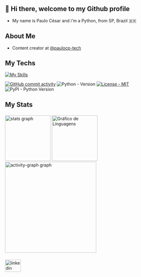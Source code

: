 ## 👋 Hi there, welcome to my Github profile

- My name is Paulo César and i'm a Python, from SP, Brazil 🇧🇷

## About Me
- Content creator at [@paulocp-tech](https://github.com/paulocp-tech)


## My Techs
[![My Skills](https://skillicons.dev/icons?i=js,html,css,python,java,c,mysql,docker,postgres,github,kubernetes)](https://skillicons.dev)

[![GitHub commit activity](https://img.shields.io/github/commit-activity/t/paulocp-tech/paulocp-tech)](https://img.shields.io)
![Python - Version](https://img.shields.io/badge/python-3.10-green) [![License - MIT](https://img.shields.io/badge/license-PSF--2.0-9400d3.svg)](https://spdx.org/licenses/PSF-2.0.html)
![PyPI - Python Version](https://img.shields.io/pypi/pyversions/Django)



## My Stats

###

<div align="left">
  <img src="https://github-readme-stats.vercel.app/api?username=paulocp-tech&hide_title=false&hide_rank=false&show_icons=true&include_all_commits=true&count_private=true&disable_animations=false&theme=gruvbox-dark&locale=en&hide_border=false&order=1" height="150" alt="stats graph"  />
  <img src="https://github-readme-stats.vercel.app/api/top-langs?username=paulocp-tech&locale=en&hide_title=false&layout=compact&card_width=320&langs_count=5&theme=gruvbox-dark&hide_border=true&order=2" height="150" alt="Gráfico de Linguagens"  />
  <img src="https://github-readme-activity-graph.vercel.app/graph?username=paulocp-tech&radius=16&theme=gruvbox-dark&area=true&order=5&hide_title=false&hide_border=true" height="300" alt="activity-graph graph"  />
</div>

###

<div align="left">
  <a href="https://www.linkedin.com/in/paulocesarper/" target="_blank">
    <img src="https://raw.githubusercontent.com/maurodesouza/profile-readme-generator/master/src/assets/icons/social/linkedin/default.svg" width="52" height="40" alt="linkedin logo"  />
  </a>

 
</div>

###



<!--
**paulocp-tech/paulocp-tech** is a ✨ _special_ ✨ repository because its `README.md` (this file) appears on your GitHub profile.

Here are some ideas to get you started:

- 🔭 I’m currently working on ...
- 🌱 I’m currently learning ...
- 👯 I’m looking to collaborate on ...
- 🤔 I’m looking for help with ...
- 💬 Ask me about ...
- 📫 How to reach me: ...
- 😄 Pronouns: ...
- ⚡ Fun fact: ...
-->
